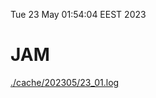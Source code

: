 Tue 23 May 01:54:04 EEST 2023
# JAM
<a href='./cache/202305/23_01.log'>./cache/202305/23_01.log</a>
